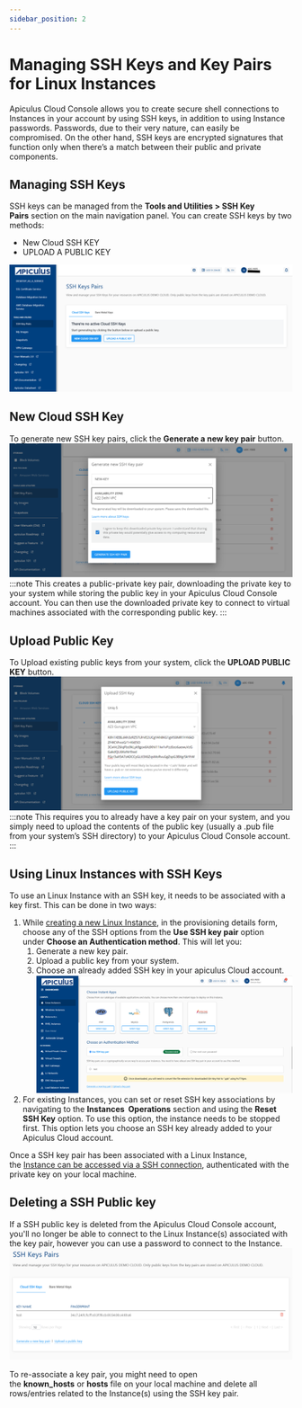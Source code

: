 ```yaml
---
sidebar_position: 2
---
```

# Managing SSH Keys and Key Pairs for Linux Instances

Apiculus Cloud Console allows you to create secure shell connections to Instances in your account by using SSH keys, in addition to using Instance passwords. Passwords, due to their very nature, can easily be compromised. On the other hand, SSH keys are encrypted signatures that function only when there’s a match between their public and private components.
## Managing SSH Keys

SSH keys can be managed from the **Tools and Utilities > SSH Key Pairs** section on the main navigation panel. 
You can create SSH keys by two methods:
- New Cloud SSH KEY
- UPLOAD A PUBLIC KEY

![SSH Keys Pairs](img/SSHKeysandKeyPairs3.png)
## New Cloud SSH Key

To generate new SSH key pairs, click the **Generate a new key pair** button.
	![SSH Keys and Key Pairs for Linux Instances](img/SSHKeysandKeyPairs1.png)
:::note
This creates a public-private key pair, downloading the private key to your system while storing the public key in your Apiculus Cloud Console account. You can then use the downloaded private key to connect to virtual machines associated with the corresponding public key.
:::
## Upload Public Key

To Upload existing public keys from your system, click the **UPLOAD PUBLIC KEY** button. 
	![SSH Keys and Key Pairs for Linux Instances](img/SSHKeysandKeyPairs2.png)
:::note
This requires you to already have a key pair on your system, and you simply need to upload the contents of the public key (usually a .pub file from your system’s SSH directory) to your Apiculus Cloud Console account.
:::
## Using Linux Instances with SSH Keys

To use an Linux Instance with an SSH key, it needs to be associated with a key first. This can be done in two ways:

1. While [creating a new Linux Instance](/docs/Subscribers/Compute/LinuxInstances/CreatingLinuxInstances), in the provisioning details form, choose any of the SSH options from the **Use SSH key pair** option under **Choose an Authentication method**. This will let you:
    1. Generate a new key pair.
    2. Upload a public key from your system.
    3. Choose an already added SSH key in your apiculus Cloud account.
    ![Linux SSH Key pair generation](img/SSHLinux.png)
2. For existing Instances, you can set or reset SSH key associations by navigating to the **Instances  Operations** section and using the **Reset SSH Key** option. To use this option, the instance needs to be stopped first. This option lets you choose an SSH key already added to your Apiculus Cloud account.

Once a SSH key pair has been associated with a Linux Instance, the [Instance can be accessed via a SSH connection](/docs/Subscribers/Compute/LinuxInstances/ConnectingtoaLinuxInstance), authenticated with the private key on your local machine.

## Deleting a SSH Public key

If a SSH public key is deleted from the Apiculus Cloud Console account, you'll no longer be able to connect to the Linux Instance(s) associated with the key pair, however you can use a password to connect to the Instance.
![Deleting SSH Key Pair](img/DeletingSSHKeyPair.png)

To re-associate a key pair, you might need to open the **known_hosts** or **hosts** file on your local machine and delete all rows/entries related to the Instance(s) using the SSH key pair.





